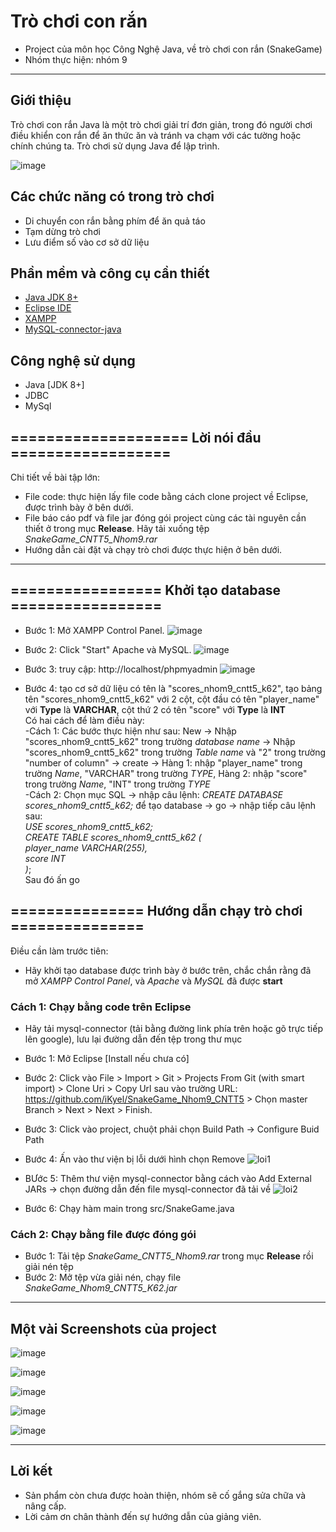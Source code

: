 # Trò chơi con rắn
* Project của môn học Công Nghệ Java, về trò chơi con rắn (SnakeGame)
* Nhóm thực hiện: nhóm 9
***
## Giới thiệu

Trò chơi con rắn Java là một trò chơi giải trí đơn giản, trong đó người chơi điều khiển con rắn để ăn thức ăn và tránh va chạm với các tường hoặc chính chúng ta. Trò chơi sử dụng Java để lập trình.

![image](https://user-images.githubusercontent.com/111947701/235714505-1ca890ba-95c6-4931-9289-c3bcd20f715b.png)

## Các chức năng có trong trò chơi
* Di chuyển con rắn bằng phím để ăn quả táo
* Tạm dừng trò chơi
* Lưu điểm số vào cơ sở dữ liệu

## Phần mềm và công cụ cần thiết

* [Java JDK 8+](https://www.oracle.com/java/technologies/downloads/#jdk19-windows)
* [Eclipse IDE](https://www.eclipse.org/downloads/)
* [XAMPP](https://www.apachefriends.org/download.html)
* [MySQL-connector-java](https://dev.mysql.com/downloads/connector/j/?os=26)

## Công nghệ sử dụng

* Java [JDK 8+]
* JDBC
* MySql 
## ==================== Lời nói đầu ==================
Chi tiết về bài tập lớn: 
* File code: thực hiện lấy file code bằng cách clone project về Eclipse, được trình bày ở bên dưới.
* File báo cáo pdf và file jar đóng gói project cùng các tài nguyên cần thiết ở trong mục **Release**. Hãy tải xuống tệp *SnakeGame_CNTT5_Nhom9.rar*
* Hướng dẫn cài đặt và chạy trò chơi được thực hiện ở bên dưới.

***

## ================= Khởi tạo database =================

* Bước 1: Mở XAMPP Control Panel.
![image](https://user-images.githubusercontent.com/111947701/235753610-d362f84f-2796-4c15-992d-70bd019a45e3.png)

* Bước 2: Click "Start" Apache và MySQL.
![image](https://user-images.githubusercontent.com/111947701/235753733-6200126f-0bbc-450b-96c5-b6d21bd2c31e.png)


* Bước 3: truy cập: http://localhost/phpmyadmin
![image](https://user-images.githubusercontent.com/111947701/235753825-addfe6bc-af97-423b-b099-d83753865d69.png)

* Bước 4: tạo cơ sở dữ liệu có tên là "scores_nhom9_cntt5_k62", tạo bảng tên "scores_nhom9_cntt5_k62" với 2 cột, cột đầu có tên "player_name" với **Type** là **VARCHAR**, cột thứ 2 có tên "score" với **Type** là **INT**<br>
Có hai cách để làm điều này:<br>
-Cách 1: Các bước thực hiện như sau: New -> Nhập "scores_nhom9_cntt5_k62" trong trường *database name* -> Nhập "scores_nhom9_cntt5_k62" trong trường *Table name* và "2" trong trường "number of column" -> create -> Hàng 1: nhập "player_name" trong trường *Name*, "VARCHAR" trong trường *TYPE*, Hàng 2: nhập "score" trong trường *Name*, "INT" trong trường *TYPE*<br>
-Cách 2: Chọn mục SQL -> nhập câu lệnh: *CREATE DATABASE scores_nhom9_cntt5_k62;* để tạo database -> go -> nhập tiếp câu lệnh sau:<br>
*USE scores_nhom9_cntt5_k62;<br>
CREATE TABLE scores_nhom9_cntt5_k62 (<br>
    player_name VARCHAR(255),<br>
    score INT<br>
)*;<br>
Sau đó ấn go


## =============== Hướng dẫn chạy trò chơi ===============
 Điều cần làm trước tiên:
* Hãy khởi tạo database được trình bày ở bước trên, chắc chắn rằng đã mở *XAMPP Control Panel*, và *Apache* và *MySQL* đã được **start**
### Cách 1: Chạy bằng code trên Eclipse
* Hãy tải mysql-connector (tải bằng đường link phía trên hoặc gõ trực tiếp lên google), lưu lại đường dẫn đến tệp trong thư mục

* Bước 1: Mở Eclipse [Install nếu chưa có]
* Bước 2: Click vào File > Import > Git > Projects From Git (with smart import) > Clone Uri > Copy Url sau vào trường URL: 
https://github.com/iKyel/SnakeGame_Nhom9_CNTT5 > Chọn master Branch > Next > Next > Finish.
* Bước 3: Click vào project, chuột phải chọn Build Path -> Configure Buid Path
* Bước 4: Ấn vào thư viện bị lỗi dưới hình chọn Remove
![loi1](https://user-images.githubusercontent.com/111947701/235816021-5881b9e1-c451-47c3-a09f-5430cd24d7ad.png)
* BƯớc 5: Thêm thư viện mysql-connector bằng cách vào Add External JARs -> chọn đường dẫn đến file mysql-connector đã tải về
![loi2](https://user-images.githubusercontent.com/111947701/235816448-59066e97-b2da-45f3-8dac-ef7d315e63bf.png)
* Bước 6: Chạy hàm main trong src/SnakeGame.java


### Cách 2: Chạy bằng file được đóng gói

* Bước 1: Tải tệp *SnakeGame_CNTT5_Nhom9.rar* trong mục **Release** rồi giải nén tệp
* Bước 2: Mở tệp vừa giải nén, chạy file *SnakeGame_Nhom9_CNTT5_K62.jar*

***

## Một vài Screenshots của project

![image](https://user-images.githubusercontent.com/111947701/235725896-e93a74b1-3a8d-4122-b6df-1dc2203e8ad0.png)

![image](https://user-images.githubusercontent.com/111947701/235725925-2d20aa95-1401-48f8-ae15-a8fcaf887185.png)

![image](https://user-images.githubusercontent.com/111947701/235725954-9ec11409-e8e8-43be-8307-6d3d4f5fb529.png)

![image](https://user-images.githubusercontent.com/111947701/235726013-4d63012b-bfc9-45d0-9560-8fe4e27f66f3.png)

![image](https://user-images.githubusercontent.com/111947701/235726065-0e91157e-ed94-4b63-aa87-997f6edf1b0b.png)

***

## Lời kết
* Sản phẩm còn chưa được hoàn thiện, nhóm sẽ cố gắng sửa chữa và nâng cấp.
* Lời cảm ơn chân thành đến sự hướng dẫn của giảng viên.
 




